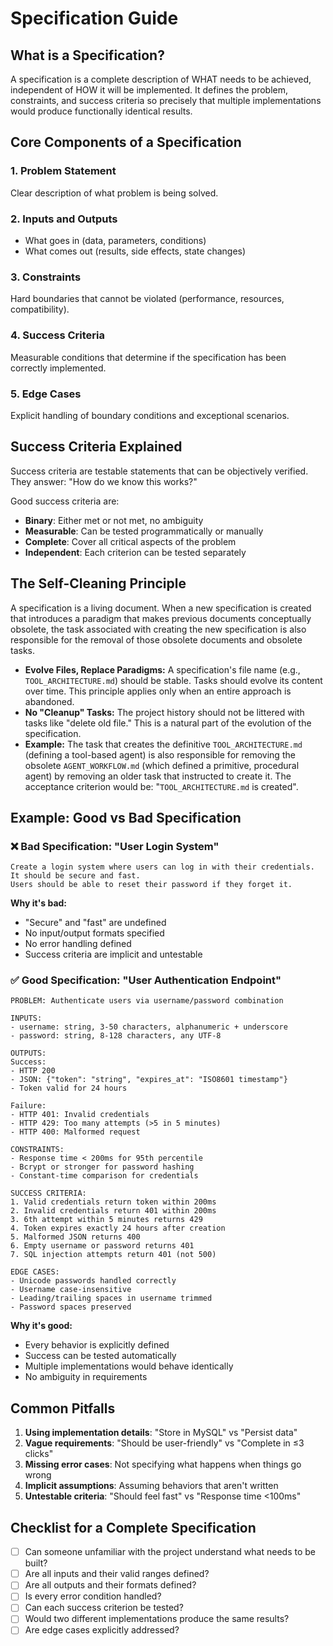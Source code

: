 # Specification Guide

## What is a Specification?
A specification is a complete description of WHAT needs to be achieved, independent of HOW it will be implemented. It defines the problem, constraints, and success criteria so precisely that multiple implementations would produce functionally identical results.

## Core Components of a Specification

### 1. Problem Statement
Clear description of what problem is being solved.

### 2. Inputs and Outputs
- What goes in (data, parameters, conditions)
- What comes out (results, side effects, state changes)

### 3. Constraints
Hard boundaries that cannot be violated (performance, resources, compatibility).

### 4. Success Criteria
Measurable conditions that determine if the specification has been correctly implemented.

### 5. Edge Cases
Explicit handling of boundary conditions and exceptional scenarios.

## Success Criteria Explained
Success criteria are testable statements that can be objectively verified. They answer: "How do we know this works?"

Good success criteria are:
- **Binary**: Either met or not met, no ambiguity
- **Measurable**: Can be tested programmatically or manually
- **Complete**: Cover all critical aspects of the problem
- **Independent**: Each criterion can be tested separately

## The Self-Cleaning Principle
A specification is a living document. When a new specification is created that introduces a paradigm that makes previous documents conceptually obsolete, the task associated with creating the new specification is also responsible for the removal of those obsolete documents and obsolete tasks.

- **Evolve Files, Replace Paradigms:** A specification's file name (e.g., `TOOL_ARCHITECTURE.md`) should be stable. Tasks should evolve its content over time. This principle applies only when an entire approach is abandoned.
- **No "Cleanup" Tasks:** The project history should not be littered with tasks like "delete old file." This is a natural part of the evolution of the specification.
- **Example:** The task that creates the definitive `TOOL_ARCHITECTURE.md` (defining a tool-based agent) is also responsible for removing the obsolete `AGENT_WORKFLOW.md` (which defined a primitive, procedural agent) by removing an older task that instructed to create it. The acceptance criterion would be: "`TOOL_ARCHITECTURE.md` is created".

## Example: Good vs Bad Specification

### ❌ Bad Specification: "User Login System"
```
Create a login system where users can log in with their credentials.
It should be secure and fast.
Users should be able to reset their password if they forget it.
```

**Why it's bad:**
- "Secure" and "fast" are undefined
- No input/output formats specified
- No error handling defined
- Success criteria are implicit and untestable

### ✅ Good Specification: "User Authentication Endpoint"
```
PROBLEM: Authenticate users via username/password combination

INPUTS:
- username: string, 3-50 characters, alphanumeric + underscore
- password: string, 8-128 characters, any UTF-8

OUTPUTS:
Success: 
- HTTP 200
- JSON: {"token": "string", "expires_at": "ISO8601 timestamp"}
- Token valid for 24 hours

Failure:
- HTTP 401: Invalid credentials
- HTTP 429: Too many attempts (>5 in 5 minutes)
- HTTP 400: Malformed request

CONSTRAINTS:
- Response time < 200ms for 95th percentile
- Bcrypt or stronger for password hashing
- Constant-time comparison for credentials

SUCCESS CRITERIA:
1. Valid credentials return token within 200ms
2. Invalid credentials return 401 within 200ms
3. 6th attempt within 5 minutes returns 429
4. Token expires exactly 24 hours after creation
5. Malformed JSON returns 400
6. Empty username or password returns 401
7. SQL injection attempts return 401 (not 500)

EDGE CASES:
- Unicode passwords handled correctly
- Username case-insensitive
- Leading/trailing spaces in username trimmed
- Password spaces preserved
```

**Why it's good:**
- Every behavior is explicitly defined
- Success can be tested automatically
- Multiple implementations would behave identically
- No ambiguity in requirements

## Common Pitfalls

1. **Using implementation details**: "Store in MySQL" vs "Persist data"
2. **Vague requirements**: "Should be user-friendly" vs "Complete in ≤3 clicks"
3. **Missing error cases**: Not specifying what happens when things go wrong
4. **Implicit assumptions**: Assuming behaviors that aren't written
5. **Untestable criteria**: "Should feel fast" vs "Response time <100ms"

## Checklist for a Complete Specification

- [ ] Can someone unfamiliar with the project understand what needs to be built?
- [ ] Are all inputs and their valid ranges defined?
- [ ] Are all outputs and their formats defined?
- [ ] Is every error condition handled?
- [ ] Can each success criterion be tested?
- [ ] Would two different implementations produce the same results?
- [ ] Are edge cases explicitly addressed?